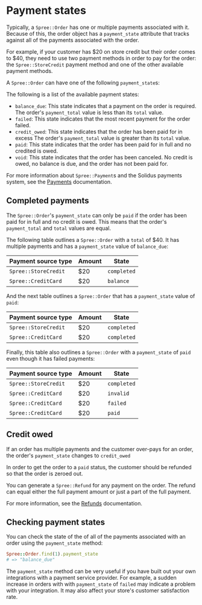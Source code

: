 # Payment states

<!-- TODO:
  This article is a stub. It may need to be merged with another orders article
  in the future.
-->

Typically, a `Spree::Order` has one or multiple payments associated with it.
Because of this, the order object has a `payment_state` attribute that tracks
against all of the payments associated with the order.

For example, if your customer has $20 on store credit but their order comes to
$40, they need to use two payment methods in order to pay for the order: the
`Spree::StoreCredit` payment method and one of the other available payment
methods.

A `Spree::Order` can have one of the following `payment_state`s:

The following is a list of the available payment states:

- `balance_due`: This state indicates that a payment on the order is required.
  The order's `payment_total` value is less than its `total` value.
- `failed`: This state indicates that the most recent payment for the order
  failed.
- `credit_owed`: This state indicates that the order has been paid for in excess
  The order's `payment_total` value is greater than its `total` value.
- `paid`: This state indicates that the order has been paid for in full and no
  credited is owed.
- `void`: This state indicates that the order has been canceled. No credit is
  owed, no balance is due, and the order has not been paid for.

For more information about `Spree::Payment`s and the Solidus payments system,
see the [Payments][payments] documentation.

[payments]: ../payments/overview.md
[payment-sources]: ../payments/payment-sources.md

## Completed payments

The `Spree::Order`'s `payment_state` can only be `paid` if the order has been
paid for in full and no credit is owed. This means that the order's
`payment_total` and `total` values are equal.

The following table outlines a `Spree::Order` with a `total` of $40.  It has
multiple payments and has a `payment_state` value of `balance_due`:

| Payment source type  | Amount | State         |
|----------------------|--------|---------------|
| `Spree::StoreCredit` | $20    | `completed`   |
| `Spree::CreditCard`  | $20    | `balance`     |

And the next table outlines a `Spree::Order` that has a `payment_state` value of
`paid`:

| Payment source type  | Amount | State         |
|----------------------|--------|---------------|
| `Spree::StoreCredit` | $20    | `completed`   |
| `Spree::CreditCard`  | $20    | `completed`   |

Finally, this table also outlines a `Spree::Order` with a `payment_state` of
`paid` even though it has failed payments:

| Payment source type  | Amount | State         |
|----------------------|--------|---------------|
| `Spree::StoreCredit` | $20    | `completed`   |
| `Spree::CreditCard`  | $20    | `invalid`     |
| `Spree::CreditCard`  | $20    | `failed`      |
| `Spree::CreditCard`  | $20    | `paid`        |

## Credit owed

If an order has multiple payments and the customer over-pays for an order, the
order's `payment_state` changes to `credit_owed`

In order to get the order to a `paid` status, the customer should be refunded so
that the order is zeroed out.

You can generate a `Spree::Refund` for any payment on the order. The refund can
equal either the full payment amount or just a part of the full payment.

For more information, see the [Refunds][refunds] documentation.

[refunds]: ../payments/refunds.md

## Checking payment states

You can check the state of the of all of the payments associated with an order
using the `payment_state` method:

```ruby
Spree::Order.find(1).payment_state
# => "balance_due"
```

The `payment_state` method can be very useful if you have built out your own
integrations with a payment service provider. For example, a sudden increase in
orders with with `payment_state` of `failed` may indicate a problem with your
integration. It may also affect your store's customer satisfaction rate.

<!-- TODO:
  Link to documentation about logging once it has been merged. payment_state
  would be a useful thing to log.
-->

<!-- TODO:
  Link to payment service providers article in this article once it is merged.
-->

[payment-service-providers]: ../payments/payment-service-providers.html
